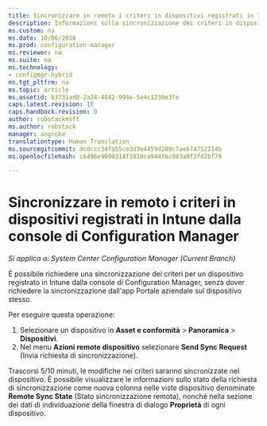 ```yaml
---
title: Sincronizzare in remoto i criteri in dispositivi registrati in Intune |Microsoft Docs
description: Informazioni sulla sincronizzazione dei criteri in dispositivi registrati in Intune dalla console di Configuration Manager
ms.custom: na
ms.date: 10/06/2016
ms.prod: configuration-manager
ms.reviewer: na
ms.suite: na
ms.technology:
- configmgr-hybrid
ms.tgt_pltfrm: na
ms.topic: article
ms.assetid: b3731ad0-2a24-4042-994e-5e4c1230e3fe
caps.latest.revision: 18
caps.handback.revision: 0
author: robstackmsft
ms.author: robstack
manager: angrobe
translationtype: Human Translation
ms.sourcegitcommit: dcdccc34fa55ce3d3e4459d209c7aeb74752214b
ms.openlocfilehash: c6496e9694314f1910ca944f6c083a9f3fd2bf79

---
```

# <a name="remotely-synchronize-policy-on-intune-enrolled-devices-from-the-configuration-manager-console"></a>Sincronizzare in remoto i criteri in dispositivi registrati in Intune dalla console di Configuration Manager

*Si applica a: System Center Configuration Manager (Current Branch)*


È possibile richiedere una sincronizzazione dei criteri per un dispositivo registrato in Intune dalla console di Configuration Manager, senza dover richiedere la sincronizzazione dall'app Portale aziendale sul dispositivo stesso. 

Per eseguire questa operazione:

1.  Selezionare un dispositivo in **Asset e conformità** > **Panoramica** > **Dispositivi**.
2.  Nel menu **Azioni remote dispositivo** selezionare **Send Sync Request** (Invia richiesta di sincronizzazione).


Trascorsi 5/10 minuti, le modifiche nei criteri saranno sincronizzate nel dispositivo. È possibile visualizzare le informazioni sullo stato della richiesta di sincronizzazione come nuova colonna nelle viste dispositivo denominate **Remote Sync State** (Stato sincronizzazione remota), nonché nella sezione dei dati di individuazione della finestra di dialogo **Proprietà** di ogni dispositivo.



<!--HONumber=Dec16_HO3-->


